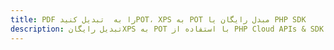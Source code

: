 ---title: PDF را به  تبدیل کنیدPOT، XPS به POT مبدل رایگان یا PHP SDKdescription: تبدیل رایگانXPS به POT با استفاده از PHP Cloud APIs & SDK همچنین اسناد PDF را در Cloud ایجاد، ویرایش و رندر کنید.---